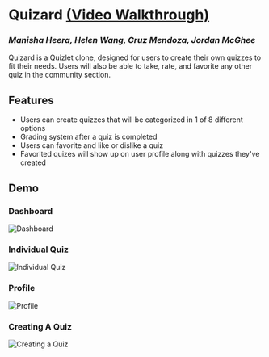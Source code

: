 # Quizard [(Video Walkthrough)](https://youtu.be/WBxkz8Xlr2U)

### *Manisha Heera, Helen Wang, Cruz Mendoza, Jordan McGhee*

Quizard is a Quizlet clone, designed for users to create their own quizzes to fit their needs. Users will also be able to take, rate, and favorite any other quiz in the community section.

## Features
- Users can create quizzes that will be categorized in 1 of 8 different options
- Grading system after a quiz is completed
- Users can favorite and like or dislike a quiz
- Favorited quizes will show up on user profile along with quizzes they've created

## Demo

### Dashboard
![Dashboard](dashboard.gif)

### Individual Quiz
![Individual Quiz](individual-quiz.gif)

### Profile
![Profile](profile.gif)

### Creating A Quiz
![Creating a Quiz](quiz-create.gif)